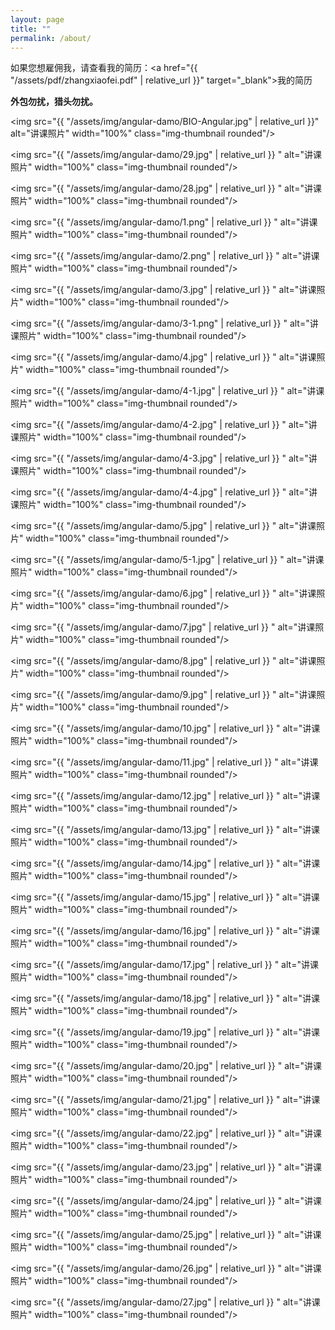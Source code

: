 ```yaml
---
layout: page
title: ""
permalink: /about/
---
```


如果您想雇佣我，请查看我的简历：<a href="{{ "/assets/pdf/zhangxiaofei.pdf" | relative_url }}" target="_blank">我的简历</a>

**外包勿扰，猎头勿扰。**

<img src="{{ "/assets/img/angular-damo/BIO-Angular.jpg" | relative_url }}" alt="讲课照片" width="100%" class="img-thumbnail rounded"/>

<img src="{{ "/assets/img/angular-damo/29.jpg" | relative_url }} " alt="讲课照片" width="100%" class="img-thumbnail rounded"/>

<img src="{{ "/assets/img/angular-damo/28.jpg" | relative_url }} " alt="讲课照片" width="100%" class="img-thumbnail rounded"/>

<img src="{{ "/assets/img/angular-damo/1.png" | relative_url }} " alt="讲课照片" width="100%" class="img-thumbnail rounded"/>

<img src="{{ "/assets/img/angular-damo/2.png" | relative_url }} " alt="讲课照片" width="100%" class="img-thumbnail rounded"/>

<img src="{{ "/assets/img/angular-damo/3.jpg" | relative_url }} " alt="讲课照片" width="100%" class="img-thumbnail rounded"/>

<img src="{{ "/assets/img/angular-damo/3-1.png" | relative_url }} " alt="讲课照片" width="100%" class="img-thumbnail rounded"/>

<img src="{{ "/assets/img/angular-damo/4.jpg" | relative_url }} " alt="讲课照片" width="100%" class="img-thumbnail rounded"/>

<img src="{{ "/assets/img/angular-damo/4-1.jpg" | relative_url }} " alt="讲课照片" width="100%" class="img-thumbnail rounded"/>

<img src="{{ "/assets/img/angular-damo/4-2.jpg" | relative_url }} " alt="讲课照片" width="100%" class="img-thumbnail rounded"/>

<img src="{{ "/assets/img/angular-damo/4-3.jpg" | relative_url }} " alt="讲课照片" width="100%" class="img-thumbnail rounded"/>

<img src="{{ "/assets/img/angular-damo/4-4.jpg" | relative_url }} " alt="讲课照片" width="100%" class="img-thumbnail rounded"/>

<img src="{{ "/assets/img/angular-damo/5.jpg" | relative_url }} " alt="讲课照片" width="100%" class="img-thumbnail rounded"/>

<img src="{{ "/assets/img/angular-damo/5-1.jpg" | relative_url }} " alt="讲课照片" width="100%" class="img-thumbnail rounded"/>

<img src="{{ "/assets/img/angular-damo/6.jpg" | relative_url }} " alt="讲课照片" width="100%" class="img-thumbnail rounded"/>

<img src="{{ "/assets/img/angular-damo/7.jpg" | relative_url }} " alt="讲课照片" width="100%" class="img-thumbnail rounded"/>

<img src="{{ "/assets/img/angular-damo/8.jpg" | relative_url }} " alt="讲课照片" width="100%" class="img-thumbnail rounded"/>

<img src="{{ "/assets/img/angular-damo/9.jpg" | relative_url }} " alt="讲课照片" width="100%" class="img-thumbnail rounded"/>

<img src="{{ "/assets/img/angular-damo/10.jpg" | relative_url }} " alt="讲课照片" width="100%" class="img-thumbnail rounded"/>

<img src="{{ "/assets/img/angular-damo/11.jpg" | relative_url }} " alt="讲课照片" width="100%" class="img-thumbnail rounded"/>

<img src="{{ "/assets/img/angular-damo/12.jpg" | relative_url }} " alt="讲课照片" width="100%" class="img-thumbnail rounded"/>

<img src="{{ "/assets/img/angular-damo/13.jpg" | relative_url }} " alt="讲课照片" width="100%" class="img-thumbnail rounded"/>

<img src="{{ "/assets/img/angular-damo/14.jpg" | relative_url }} " alt="讲课照片" width="100%" class="img-thumbnail rounded"/>

<img src="{{ "/assets/img/angular-damo/15.jpg" | relative_url }} " alt="讲课照片" width="100%" class="img-thumbnail rounded"/>

<img src="{{ "/assets/img/angular-damo/16.jpg" | relative_url }} " alt="讲课照片" width="100%" class="img-thumbnail rounded"/>

<img src="{{ "/assets/img/angular-damo/17.jpg" | relative_url }} " alt="讲课照片" width="100%" class="img-thumbnail rounded"/>

<img src="{{ "/assets/img/angular-damo/18.jpg" | relative_url }} " alt="讲课照片" width="100%" class="img-thumbnail rounded"/>

<img src="{{ "/assets/img/angular-damo/19.jpg" | relative_url }} " alt="讲课照片" width="100%" class="img-thumbnail rounded"/>

<img src="{{ "/assets/img/angular-damo/20.jpg" | relative_url }} " alt="讲课照片" width="100%" class="img-thumbnail rounded"/>

<img src="{{ "/assets/img/angular-damo/21.jpg" | relative_url }} " alt="讲课照片" width="100%" class="img-thumbnail rounded"/>

<img src="{{ "/assets/img/angular-damo/22.jpg" | relative_url }} " alt="讲课照片" width="100%" class="img-thumbnail rounded"/>

<img src="{{ "/assets/img/angular-damo/23.jpg" | relative_url }} " alt="讲课照片" width="100%" class="img-thumbnail rounded"/>

<img src="{{ "/assets/img/angular-damo/24.jpg" | relative_url }} " alt="讲课照片" width="100%" class="img-thumbnail rounded"/>

<img src="{{ "/assets/img/angular-damo/25.jpg" | relative_url }} " alt="讲课照片" width="100%" class="img-thumbnail rounded"/>

<img src="{{ "/assets/img/angular-damo/26.jpg" | relative_url }} " alt="讲课照片" width="100%" class="img-thumbnail rounded"/>

<img src="{{ "/assets/img/angular-damo/27.jpg" | relative_url }} " alt="讲课照片" width="100%" class="img-thumbnail rounded"/>
